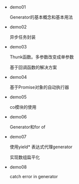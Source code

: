 * demo01
 
  Generator的基本概念和基本用法

* demo02
  
  异步任务封装
  
* demo03
  
  Thunk函数。多参数改变成单参数
  
  基于回调函数的解决方案
  
* demo04

  基于Promise对象的自动执行器   
  
* demo05

  co模块的使用
  
* demo06

  Generator和for of  
  
* demo07

  使用yield* 表达式代理generator
  
  实现数组扁平化
  
* demo08

  catch error in generator
